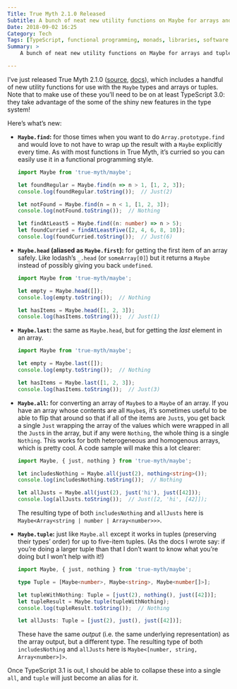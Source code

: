 ```yaml
---
Title: True Myth 2.1.0 Released
Subtitle: A bunch of neat new utility functions on Maybe for arrays and tuples.
Date: 2018-09-02 16:25
Category: Tech
Tags: [TypeScript, functional programming, monads, libraries, software development, open source software, True Myth]
Summary: >
    A bunch of neat new utility functions on Maybe for arrays and tuples.

---
```



I’ve just released True Myth 2.1.0 ([source](https://github.com/chriskrycho/true-myth/tree/v2.1.0), [docs](https://true-myth.js.org)), which includes a handful of new utility functions for use with the `Maybe` types and arrays or tuples. Note that to make use of these you’ll need to be on at least TypeScript 3.0: they take advantage of the some of the shiny new features in the type system!

Here’s what’s new:

- **`Maybe.find`:** for those times when you want to do `Array.prototype.find` and would love to not have to wrap up the result with a `Maybe` explicitly every time. As with most functions in True Myth, it’s curried so you can easily use it in a functional programming style.

	```ts
	import Maybe from 'true-myth/maybe';

	let foundRegular = Maybe.find(n => n > 1, [1, 2, 3]);
	console.log(foundRegular.toString());  // Just(2)

	let notFound = Maybe.find(n = n < 1, [1, 2, 3]);
	console.log(notFound.toString());  // Nothing

	let findAtLeast5 = Maybe.find((n: number) => n > 5);
	let foundCurried = findAtLeastFive([2, 4, 6, 8, 10]);
	console.log(foundCurried.toString());  // Just(6)
	```

- **`Maybe.head` (aliased as `Maybe.first`):** for getting the first item of an array safely. Like lodash’s `_.head` (or `someArray[0]`) but it returns a `Maybe` instead of possibly giving you back `undefined`.

	```ts
	import Maybe from 'true-myth/maybe';

	let empty = Maybe.head([]);
	console.log(empty.toString());  // Nothing

	let hasItems = Maybe.head([1, 2, 3]);
	console.log(hasItems.toString());  // Just(1)
	```

- **`Maybe.last`:** the same as `Maybe.head`, but for getting the *last* element in an array.

	```ts
	import Maybe from 'true-myth/maybe';

	let empty = Maybe.last([]);
	console.log(empty.toString());  // Nothing

	let hasItems = Maybe.last([1, 2, 3]);
	console.log(hasItems.toString());  // Just(3)
	```

- **`Maybe.all`:** for converting an array of `Maybe`s to a `Maybe` of an array. If you have an array whose contents are all `Maybe`s, it’s sometimes useful to be able to flip that around so that if all of the items are `Just`s, you get back a single `Just` wrapping the array of the values which were wrapped in all the `Just`s in the array, but if any were `Nothing`, the whole thing is a single `Nothing`. This works for both heterogeneous and homogenous arrays, which is pretty cool. A code sample will make this a lot clearer:

	```ts
	import Maybe, { just, nothing } from 'true-myth/maybe';

	let includesNothing = Maybe.all(just(2), nothing<string>());
	console.log(includesNothing.toString());  // Nothing

	let allJusts = Maybe.all(just(2), just('hi'), just([42]));
	console.log(allJusts.toString());  // Just([2, 'hi', [42]]);
	```

	The resulting type of both `includesNothing` and `allJusts` here is `Maybe<Array<string | number | Array<number>>>`.

- **`Maybe.tuple`:** just like `Maybe.all` except it works in tuples (preserving their types’ order) for up to five-item tuples. (As the docs I wrote say: if you’re doing a larger tuple than that I don’t want to know what you’re doing but I won’t help with it!)

	```ts
	import Maybe, { just, nothing } from 'true-myth/maybe';

	type Tuple = [Maybe<number>, Maybe<string>, Maybe<number[]>];

	let tupleWithNothing: Tuple = [just(2), nothing(), just([42])];
	let tupleResult = Maybe.tuple(tupleWithNothing);
	console.log(tupleResult.toString());  // Nothing

	let allJusts: Tuple = [just(2), just(), just([42])];
	```

	These have the same *output* (i.e. the same underlying representation) as the array output, but a different type. The resulting type of both `includesNothing` and `allJusts` here is `Maybe<[number, string, Array<number>]>`.

Once TypeScript 3.1 is out, I should be able to collapse these into a single `all`, and `tuple` will just become an alias for it.
